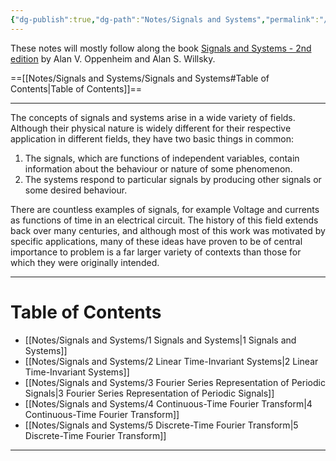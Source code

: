 ```yaml
---
{"dg-publish":true,"dg-path":"Notes/Signals and Systems","permalink":"/notes/signals-and-systems/","dgShowBacklinks":"false","dgShowLocalGraph":true,"dgShowInlineTitle":true,"dgShowToc":"false","updated":"2025-02-09T21:53:39.577+01:00"}
---
```


These notes will mostly follow along the book [Signals and Systems - 2nd edition](https://www.amazon.com/Signals-Systems-2nd-Alan-Oppenheim/dp/0138147574) by Alan V. Oppenheim and Alan S. Willsky. 

==[[Notes/Signals and Systems/Signals and Systems#Table of Contents\|Table of Contents]]==

---
The concepts of signals and systems arise in a wide variety of fields. Although their physical nature is widely different for their respective application in different fields, they have two basic things in common: 
1. The signals, which are functions of independent variables, contain information about the behaviour or nature of some phenomenon.
2. The systems respond to particular signals by producing other signals or some desired behaviour. 

There are countless examples of signals, for example Voltage and currents as functions of time in an electrical circuit. The history of this field extends back over many centuries, and although most of this work was motivated by specific applications, many of these ideas have proven to be of central importance to problem is a far larger variety of contexts than those for which they were originally intended.

---
# Table of Contents
- [[Notes/Signals and Systems/1 Signals and Systems\|1 Signals and Systems]]
- [[Notes/Signals and Systems/2 Linear Time-Invariant Systems\|2 Linear Time-Invariant Systems]]
- [[Notes/Signals and Systems/3 Fourier Series Representation of Periodic Signals\|3 Fourier Series Representation of Periodic Signals]]
- [[Notes/Signals and Systems/4 Continuous-Time Fourier Transform\|4 Continuous-Time Fourier Transform]]
- [[Notes/Signals and Systems/5 Discrete-Time Fourier Transform\|5 Discrete-Time Fourier Transform]]

---